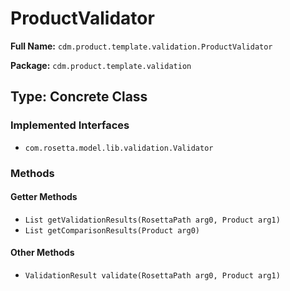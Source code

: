 # ProductValidator

**Full Name:** `cdm.product.template.validation.ProductValidator`

**Package:** `cdm.product.template.validation`

## Type: Concrete Class

### Implemented Interfaces

- `com.rosetta.model.lib.validation.Validator`

### Methods

#### Getter Methods

- `List getValidationResults(RosettaPath arg0, Product arg1)`
- `List getComparisonResults(Product arg0)`

#### Other Methods

- `ValidationResult validate(RosettaPath arg0, Product arg1)`

